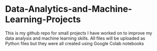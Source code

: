 ﻿# Data-Analytics-and-Machine-Learning-Projects

This is my github repo for small projects I have worked on to improve my data analysis and machine learning skills. All files will be uploaded as Python files but they were all created using Google Colab notebooks
